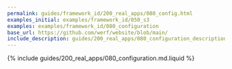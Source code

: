 ```yaml
---
permalink: guides/framework_id/200_real_apps/080_config.html
examples_initial: examples/framework_id/050_s3
examples: examples/framework_id/080_configuration
base_url: https://github.com/werf/website/blob/main/
include_description: guides/200_real_apps/080_configuration_description.md.liquid
---
```


{% include guides/200_real_apps/080_configuration.md.liquid %}
